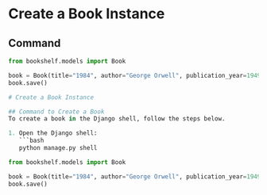 # Create a Book Instance

## Command
```python
from bookshelf.models import Book

book = Book(title="1984", author="George Orwell", publication_year=1949)
book.save()

# Create a Book Instance

## Command to Create a Book
To create a book in the Django shell, follow the steps below.

1. Open the Django shell:
   ```bash
   python manage.py shell

from bookshelf.models import Book

book = Book(title="1984", author="George Orwell", publication_year=1949)
book.save()

































